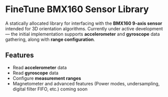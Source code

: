 # FineTune BMX160 Sensor Library

A statically allocated library for interfacing with the **BMX160 9-axis sensor** intended for 3D orientation algorithms. 
Currently under active development — the initial implementation supports **accelerometer** and **gyroscope** data gathering, along with **range configuration**.



## Features
- Read **accelerometer** data  
- Read **gyroscope** data  
- Configure **measurement ranges**
- Magnetometer and advanced features (Power modes, undersampling, digital filter FIFO, etc.) coming soon  


